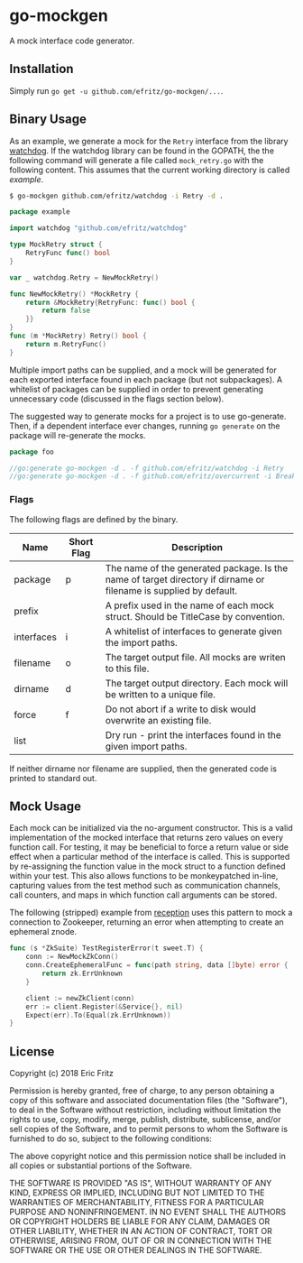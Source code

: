 # go-mockgen

A mock interface code generator.

## Installation

Simply run `go get -u github.com/efritz/go-mockgen/...`.

## Binary Usage

As an example, we generate a mock for the `Retry` interface from the library
[watchdog](https://github.com/efritz/watchdog). If the watchdog library can
be found in the GOPATH, the the following command will generate a file called
`mock_retry.go` with the following content. This assumes that the current
working directory is called *example*.

```bash
$ go-mockgen github.com/efritz/watchdog -i Retry -d .
```

```go
package example

import watchdog "github.com/efritz/watchdog"

type MockRetry struct {
    RetryFunc func() bool
}

var _ watchdog.Retry = NewMockRetry()

func NewMockRetry() *MockRetry {
    return &MockRetry{RetryFunc: func() bool {
        return false
    }}
}
func (m *MockRetry) Retry() bool {
    return m.RetryFunc()
}
```

Multiple import paths can be supplied, and a mock will be generated for each
exported interface found in each package (but not subpackages). A whitelist
of packages can be supplied in order to prevent generating unnecessary code
(discussed in the flags section below).

The suggested way to generate mocks for a project is to use go-generate. Then,
if a dependent interface ever changes, running `go generate` on the package will
re-generate the mocks.

```go
package foo

//go:generate go-mockgen -d . -f github.com/efritz/watchdog -i Retry
//go:generate go-mockgen -d . -f github.com/efritz/overcurrent -i Breaker
```

### Flags

The following flags are defined by the binary.

| Name       | Short Flag | Description  |
| ---------- | ---------- | ------------ |
| package    | p          | The name of the generated package. Is the name of target directory if dirname or filename is supplied by default. |
| prefix     |            | A prefix used in the name of each mock struct. Should be TitleCase by convention. |
| interfaces | i          | A whitelist of interfaces to generate given the import paths. |
| filename   | o          | The target output file. All mocks are writen to this file. |
| dirname    | d          | The target output directory. Each mock will be written to a unique file. |
| force      | f          | Do not abort if a write to disk would overwrite an existing file. |
| list       |            | Dry run - print the interfaces found in the given import paths. |

If neither dirname nor filename are supplied, then the generated code is printed to standard out.

## Mock Usage

Each mock can be initialized via the no-argument constructor. This is a valid
implementation of the mocked interface that returns zero values on every function
call. For testing, it may be beneficial to force a return value or side effect when
a particular method of the interface is called. This is supported by re-assigning
the function value in the mock struct to a function defined within your test. This
also allows functions to be monkeypatched in-line, capturing values from the test
method such as communication channels, call counters, and maps in which function
call arguments can be stored.

The following (stripped) example from [reception](https://github.com/efritz/reception)
uses this pattern to mock a connection to Zookeeper, returning an error when attempting
to create an ephemeral znode.

```go
func (s *ZkSuite) TestRegisterError(t sweet.T) {
    conn := NewMockZkConn()
    conn.CreateEphemeralFunc = func(path string, data []byte) error {
        return zk.ErrUnknown
    }

    client := newZkClient(conn)
    err := client.Register(&Service{}, nil)
    Expect(err).To(Equal(zk.ErrUnknown))
}
```

## License

Copyright (c) 2018 Eric Fritz

Permission is hereby granted, free of charge, to any person obtaining a copy
of this software and associated documentation files (the "Software"), to deal
in the Software without restriction, including without limitation the rights
to use, copy, modify, merge, publish, distribute, sublicense, and/or sell
copies of the Software, and to permit persons to whom the Software is
furnished to do so, subject to the following conditions:

The above copyright notice and this permission notice shall be included in
all copies or substantial portions of the Software.

THE SOFTWARE IS PROVIDED "AS IS", WITHOUT WARRANTY OF ANY KIND, EXPRESS OR
IMPLIED, INCLUDING BUT NOT LIMITED TO THE WARRANTIES OF MERCHANTABILITY,
FITNESS FOR A PARTICULAR PURPOSE AND NONINFRINGEMENT. IN NO EVENT SHALL THE
AUTHORS OR COPYRIGHT HOLDERS BE LIABLE FOR ANY CLAIM, DAMAGES OR OTHER
LIABILITY, WHETHER IN AN ACTION OF CONTRACT, TORT OR OTHERWISE, ARISING FROM,
OUT OF OR IN CONNECTION WITH THE SOFTWARE OR THE USE OR OTHER DEALINGS IN
THE SOFTWARE.
